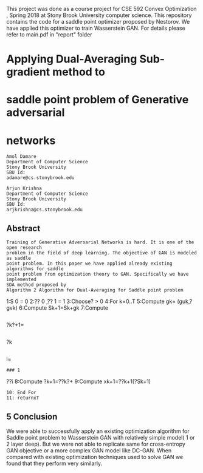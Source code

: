 This project was done as a course project for CSE 592 Convex Optimization , Spring 2018 at Stony Brook University computer science.
This repository contains the code for a saddle point optimizer proposed by Nestorov. We have applied this optimizer to train Wasserstein GAN. For details please refer to main.pdf in "report" folder

# Applying Dual-Averaging Sub-gradient method to

# saddle point problem of Generative adversarial

# networks

```
Amol Damare
Department of Computer Science
Stony Brook University
SBU Id:
adamare@cs.stonybrook.edu
```
```
Arjun Krishna
Department of Computer Science
Stony Brook University
SBU Id:
arjkrishna@cs.stonybrook.edu
```
## Abstract

```
Training of Generative Adversarial Networks is hard. It is one of the open research
problem in the field of deep learning. The objective of GAN is modeled as saddle
point problem. In this paper we have applied already existing algorithms for saddle
point problem from optimization theory to GAN. Specifically we have implemented
SDA method proposed by 
Algorithm 2 Algorithm for Dual-Averaging for Saddle point problem

```
1:S 0 = 0
2:?? 0 ,?? 1 = 1
3:Choose? > 0
4:For k=0..T
5:Compute
gk= (guk,?gvk)
6:Compute
Sk+1=Sk+gk
7:Compute
```
```
?k?+1=
```
```
?k
```
```
i=
```
### 1

```
??i
8:Compute
?k+1=??k?+
9:Compute
xk+1=??k+1(?Sk+1)
```
10: End For
11: returnxT

````
## 5 Conclusion

We were able to successfully apply an existing optimization algorithm for Saddle point problem
to Wasserstein GAN with relatively simple model( 1 or 2 layer deep). But we were not able to
replicate same for cross-entropy GAN objective or a more complex GAN model like DC-GAN. When
compared with existing optimization techniques used to solve GAN we found that they perform very
similarly.


